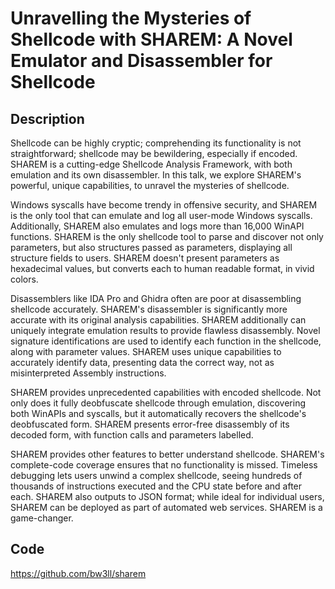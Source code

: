 # Unravelling the Mysteries of Shellcode with SHAREM: A Novel Emulator and Disassembler for Shellcode

## Description
Shellcode can be highly cryptic; comprehending its functionality is not straightforward; shellcode may be bewildering, especially if encoded. SHAREM is a cutting-edge Shellcode Analysis Framework, with both emulation and its own disassembler. In this talk, we explore SHAREM's powerful, unique capabilities, to unravel the mysteries of shellcode.

Windows syscalls have become trendy in offensive security, and SHAREM is the only tool that can emulate and log all user-mode Windows syscalls. Additionally, SHAREM also emulates and logs more than 16,000 WinAPI functions. SHAREM is the only shellcode tool to parse and discover not only parameters, but also structures passed as parameters, displaying all structure fields to users. SHAREM doesn't present parameters as hexadecimal values, but converts each to human readable format, in vivid colors.

Disassemblers like IDA Pro and Ghidra often are poor at disassembling shellcode accurately. SHAREM's disassembler is significantly more accurate with its original analysis capabilities. SHAREM additionally can uniquely integrate emulation results to provide flawless disassembly. Novel signature identifications are used to identify each function in the shellcode, along with parameter values. SHAREM uses unique capabilities to accurately identify data, presenting data the correct way, not as misinterpreted Assembly instructions.

SHAREM provides unprecedented capabilities with encoded shellcode. Not only does it fully deobfuscate shellcode through emulation, discovering both WinAPIs and syscalls, but it automatically recovers the shellcode's deobfuscated form. SHAREM presents error-free disassembly of its decoded form, with function calls and parameters labelled.

SHAREM provides other features to better understand shellcode. SHAREM's complete-code coverage ensures that no functionality is missed. Timeless debugging lets users unwind a complex shellcode, seeing hundreds of thousands of instructions executed and the CPU state before and after each. SHAREM also outputs to JSON format; while ideal for individual users, SHAREM can be deployed as part of automated web services. SHAREM is a game-changer.

## Code
https://github.com/bw3ll/sharem
